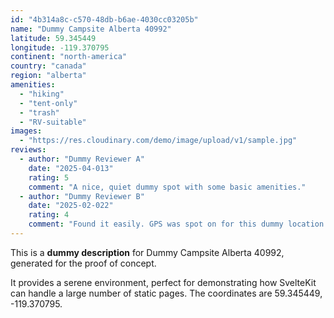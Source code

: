 ```yaml
---
id: "4b314a8c-c570-48db-b6ae-4030cc03205b"
name: "Dummy Campsite Alberta 40992"
latitude: 59.345449
longitude: -119.370795
continent: "north-america"
country: "canada"
region: "alberta"
amenities:
  - "hiking"
  - "tent-only"
  - "trash"
  - "RV-suitable"
images:
  - "https://res.cloudinary.com/demo/image/upload/v1/sample.jpg"
reviews:
  - author: "Dummy Reviewer A"
    date: "2025-04-013"
    rating: 5
    comment: "A nice, quiet dummy spot with some basic amenities."
  - author: "Dummy Reviewer B"
    date: "2025-02-022"
    rating: 4
    comment: "Found it easily. GPS was spot on for this dummy location."
---
```


This is a **dummy description** for Dummy Campsite Alberta 40992, generated for the proof of concept.

It provides a serene environment, perfect for demonstrating how SvelteKit can handle a large number of static pages. The coordinates are 59.345449, -119.370795.
